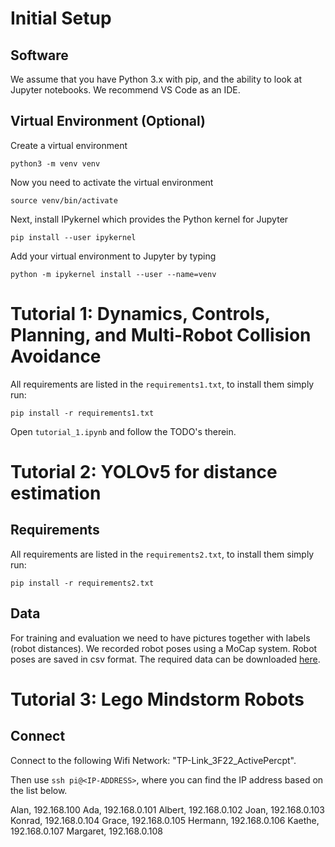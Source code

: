 # Initial Setup

## Software

We assume that you have Python 3.x with pip, and the ability to look at Jupyter notebooks. We recommend VS Code as an IDE.

## Virtual Environment (Optional)
Create a virtual environment
```
python3 -m venv venv
```

Now you need to activate the virtual environment
```
source venv/bin/activate
```

Next, install IPykernel which provides the Python kernel for Jupyter
```
pip install --user ipykernel
```

Add your virtual environment to Jupyter by typing
```
python -m ipykernel install --user --name=venv
```

# Tutorial 1: Dynamics, Controls, Planning, and Multi-Robot Collision Avoidance

All requirements are listed in the `requirements1.txt`, to install them simply run:

```
pip install -r requirements1.txt
```

Open `tutorial_1.ipynb` and follow the TODO's therein. 

# Tutorial 2: YOLOv5 for distance estimation

## Requirements

All requirements are listed in the `requirements2.txt`, to install them simply run:
```
pip install -r requirements2.txt
```

## Data

For training and evaluation we need to have pictures together with labels (robot distances). 
We recorded robot poses using a MoCap system. Robot poses are saved in csv format.
The required data can be downloaded [here](https://tubcloud.tu-berlin.de/s/Tk78deGXrgX497y).

# Tutorial 3: Lego Mindstorm Robots

## Connect

Connect to the following Wifi Network: "TP-Link_3F22_ActivePercpt".

Then use `ssh pi@<IP-ADDRESS>`, where you can find the IP address based on the list below.

Alan, 192.168.100
Ada, 192.168.0.101
Albert, 192.168.0.102
Joan, 192.168.0.103
Konrad, 192.168.0.104
Grace, 192.168.0.105
Hermann, 192.168.0.106
Kaethe, 192.168.0.107
Margaret, 192.168.0.108

